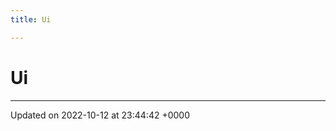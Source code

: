 ```yaml
---
title: Ui

---
```


# Ui








-------------------------------

Updated on 2022-10-12 at 23:44:42 +0000